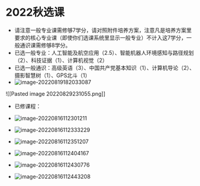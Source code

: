 # 2022秋选课

- 请注意一般专业课需修够7学分，请对照附件培养方案，注意凡是培养方案里要求的核心专业课（即使你们选课系统里显示一般专业）不计入这7学分，一般通识课需修够8学分。
- 已选一般专业：人工智能及航空应用（2.5）、智能机器人环境感知与路径规划（2）、科技证据（1）、计算机视觉（2）
- 已选一般通识：高级英语（3）、中国共产党基本知识（1）、计算机导论（2）、摄影智慧树（1）、GPS北斗（1）
- ![image-20220819182033087](file://D:/FILE/Typora/image-20220819182033087.png?lastModify=1661439782)

![[Pasted image 20220829231055.png]]


-   已修课程：
-   ![image-20220816112301211](file://D:/FILE/Typora/image-20220816112301211.png?lastModify=1661439782)
-   ![image-20220816112333229](file://D:/FILE/Typora/image-20220816112333229.png?lastModify=1661439782)
-   ![image-20220816112351207](file://D:/FILE/Typora/image-20220816112351207.png?lastModify=1661439782)
-   ![image-20220816112404167](file://D:/FILE/Typora/image-20220816112404167.png?lastModify=1661439782)
-   ![image-20220816112430776](file://D:/FILE/Typora/image-20220816112430776.png?lastModify=1661439782)
    
-   ![image-20220816112443208](file://D:/FILE/Typora/image-20220816112443208.png?lastModify=1661439782)
    


